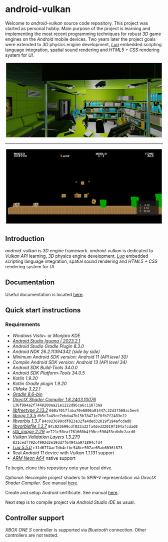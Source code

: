 # android-vulkan

Welcome to _android-vulkan_ source code repository. This project was started as personal hobby. Main purpose of the project is learning and implementing the most recent programming techniques for robust _3D_ game engines on the _Android_ mobile devices. Two years later the project goals were extended to _3D_ physics engine development, [_Lua_](https://en.wikipedia.org/wiki/Lua_(programming_language)) embedded scripting language integration, spatial sound rendering and _HTML5 + CSS_ rendering system for _UI_.

<img src="./docs/images/preview.png"/>

---

<img src="./docs/images/preview-002.png"/>


## Introduction

_android-vulkan_ is _3D_ engine framework. _android-vulkan_ is dedicated to _Vulkan API_ learning, _3D_ physics engine development, [_Lua_](https://en.wikipedia.org/wiki/Lua_(programming_language)) embedded scripting language integration, spatial sound rendering and _HTML5 + CSS_ rendering system for _UI_.

## Documentation

Useful documentation is located [here](docs/documentation.md).

## Quick start instructions

### Requirements

* _Windows Vista_+ or _Monjaro KDE_
* [_Android Studio Iguana | 2023.2.1_](https://developer.android.com/studio)
* _Android Studio Gradle Plugin 8.3.0_
* _Android NDK 26.2.11394342 (side by side)_
* _Minimum _Android SDK_ version: Android 11 (API level 30)_
* _Compile _Android SDK_ version: Android 13 (API level 34)_
* _Android SDK Build-Tools 34.0.0_
* _Android SDK Platform-Tools 34.0.5_
* _Kotlin 1.9.20_
* _Kotlin Gradle plugin 1.9.20_
* _CMake 3.22.1_
* [_Gradle 8.6-bin_](https://services.gradle.org/distributions/)
* [_DirectX Shader Compiler 1.8.2403.10076_](https://github.com/microsoft/DirectXShaderCompiler) `136f994a2f7448200aa21e1222d96ca6c11073aa`
* [_libfreetype 2.13.2_](https://gitlab.freedesktop.org/freetype/freetype) `660a7017faba70e6806a01447c32d37568ac5ee4`
* [_libogg 1.3.5_](https://gitlab.xiph.org/xiph/ogg) `db5c7a49ce7ebda47b15b78471e78fb7f2483e22`
* [_libvorbis 1.3.7_](https://gitlab.xiph.org/xiph/vorbis) `84c023699cdf023a32fa4ded32019f194afcdad0`
* [_libvorbisfile 1.3.7_](https://gitlab.xiph.org/xiph/vorbis) `84c023699cdf023a32fa4ded32019f194afcdad0`
* [_stb_image 2.29_](https://github.com/nothings/stb) `ae721c50eaf761660b4f90cc590453cdb0c2acd0`
* [_Vulkan Validation Layers 1.3.279_](https://github.com/KhronosGroup/Vulkan-ValidationLayers) `831cedf792c4992d2e19dd7f6494aa971894cfd4`
* [_Lua 5.5.0_](https://github.com/lua/lua) `c31d6774ac7db4cfbc548ce507ae65ab6036f873`
* Real _Android 11_ device with _Vulkan 1.1.131_ support
* [_ARM Neon A64_](https://developer.arm.com/architectures/instruction-sets/simd-isas/neon/neon-programmers-guide-for-armv8-a/introducing-neon-for-armv8-a) native support

To begin, clone this repository onto your local drive.

_Optional_: Recompile project shaders to _SPIR-V_ representation via _DirectX Shader Compiler_. See manual [here](docs/shader-compilation.md).

Create and setup _Android_ certificate. See manual [here](docs/release-build.md).

Next step is to compile project via _Android Studio IDE_ as usual.

## Controller support

_XBOX ONE S_ controller is supported via _Bluetooth_ connection. Other controllers are not tested.
